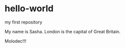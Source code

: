# hello-world

my first repository

My name is Sasha. London is the capital of Great Britain.

Molodec!!!